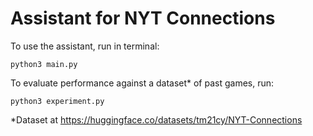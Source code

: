 # Assistant for NYT Connections

To use the assistant, run in terminal:

```python3 main.py```

To evaluate performance against a dataset* of past games, run:

```python3 experiment.py```


*Dataset at https://huggingface.co/datasets/tm21cy/NYT-Connections